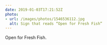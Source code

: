 ```yaml
---
date: 2019-01-03T17:21:52Z
photo:
- url: /images/photos/1546536112.jpg
  alt: Sign that reads “Open for Fresh Fish”
---
```

Open for Fresh Fish.
